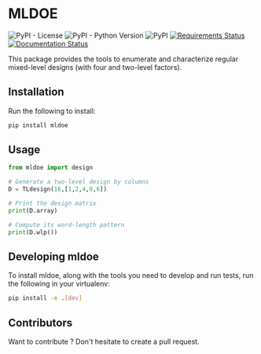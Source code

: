 # MLDOE

![PyPI - License](https://img.shields.io/pypi/l/mldoe)
![PyPI - Python Version](https://img.shields.io/pypi/pyversions/mldoe)
![PyPI](https://img.shields.io/pypi/v/mldoe)
[![Requirements Status](https://requires.io/github/ABohynDOE/mldoe/requirements.svg?branch=master)](https://requires.io/github/ABohynDOE/mldoe/requirements/?branch=master)
[![Documentation Status](https://readthedocs.org/projects/mldoe/badge/?version=latest)](https://mldoe.readthedocs.io/en/latest/?badge=latest)

<!-- Add badges for:
-cover (coveralls.io)
-CI (travis.org) -->

This package provides the tools to enumerate and characterize regular mixed-level designs (with four and two-level factors).

## Installation

Run the following to install:

```python
pip install mldoe
```

## Usage

```python
from mldoe import design

# Generate a two-level design by columns
D = TLdesign(16,[1,2,4,8,6])

# Print the design matrix
print(D.array)

# Compute its word-length pattern
print(D.wlp())

```

## Developing mldoe

To install mldoe, along with the tools you need to develop and run tests, run the following in your virtualenv:

```bash
pip install -e .[dev]
```

## Contributors

Want to contribute ? 
Don't hesitate to create a pull request.